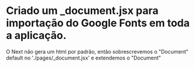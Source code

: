 # Criado um _document.jsx para importação do Google Fonts em toda a aplicação.
O Next não gera um html por padrão, então sobrescrevemos o "Document" default no './pages/_document.jsx' 
e extendemos o "Document"
